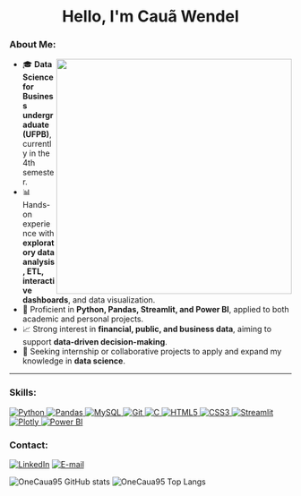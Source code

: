 <h1 align="center">Hello, I'm Cauã Wendel</h1>
<h3 align="left">About Me:</h3>

<img src="https://eimrglobal.org/wp-content/uploads/2025/02/PROGRAM-OVERVIEW-01.png" width="420px" align="right">

- 🎓 **Data Science for Business undergraduate (UFPB)**, currently in the 4th semester.  
- 📊 Hands-on experience with **exploratory data analysis, ETL, interactive dashboards**, and data visualization.  
- 🐍 Proficient in **Python, Pandas, Streamlit, and Power BI**, applied to both academic and personal projects.  
- 📈 Strong interest in **financial, public, and business data**, aiming to support **data-driven decision-making**.  
- 🚀 Seeking internship or collaborative projects to apply and expand my knowledge in **data science**.  

<p align="left"></p>

---

<h3 align="left">Skills:</h3>
<p align="left">
  <a href="https://www.python.org/">
    <img src="https://img.shields.io/badge/Python-3776AB.svg?style=for-the-badge&logo=Python&logoColor=white" alt="Python"/>
  </a>
  <a href="https://pandas.pydata.org/">
    <img src="https://img.shields.io/badge/Pandas-150458.svg?style=for-the-badge&logo=pandas&logoColor=white" alt="Pandas"/>
  </a>
  <a href="https://www.mysql.com/">
    <img src="https://img.shields.io/badge/MySQL-4479A1.svg?style=for-the-badge&logo=MySQL&logoColor=white" alt="MySQL"/>
  </a>
  <a href="https://git-scm.com/">
    <img src="https://img.shields.io/badge/Git-F05032.svg?style=for-the-badge&logo=Git&logoColor=white" alt="Git"/>
  </a>
  <a href="https://en.cppreference.com/w/">
    <img src="https://img.shields.io/badge/C-A8B9CC.svg?style=for-the-badge&logo=C&logoColor=black" alt="C"/>
  </a>
  <a href="https://developer.mozilla.org/en-US/docs/Web/HTML">
    <img src="https://img.shields.io/badge/HTML5-E34F26.svg?style=for-the-badge&logo=HTML5&logoColor=white" alt="HTML5"/>
  </a>
  <a href="https://developer.mozilla.org/en-US/docs/Web/CSS">
    <img src="https://img.shields.io/badge/CSS3-264DE4.svg?style=for-the-badge&logo=CSS3&logoColor=white" alt="CSS3"/>
  </a>
  <a href="https://streamlit.io/">
    <img src="https://img.shields.io/badge/Streamlit-FF4B4B.svg?style=for-the-badge&logo=Streamlit&logoColor=white" alt="Streamlit"/>
  </a>
  <a href="https://plotly.com/">
    <img src="https://img.shields.io/badge/Plotly-7A76FF.svg?style=for-the-badge&logo=Plotly&logoColor=white" alt="Plotly"/>
  </a>
  <a href="https://powerbi.microsoft.com/">
    <img src="https://img.shields.io/badge/Power_BI-F2C811?style=for-the-badge&logo=powerbi&logoColor=black" alt="Power BI"/>
  </a>
</p>


<h3 align="left">Contact:</h3>

[![LinkedIn](https://img.shields.io/badge/linkedin-%230077B5.svg?style=for-the-badge&logo=linkedin&logoColor=white)](https://www.linkedin.com/in/cau%C3%A3-wendel-229aba314/)
[![E-mail](https://img.shields.io/badge/-Email-0077B5?style=for-the-badge&logo=microsoft-outlook&logoColor=white)](mailto:cauawendel9@gmail.com)



![OneCaua95 GitHub stats](https://github-readme-stats.vercel.app/api?username=OneCaua95&show_icons=true&theme=radical)
![OneCaua95 Top Langs](https://github-readme-stats.vercel.app/api/top-langs/?username=OneCaua95&layout=compact&theme=radical)

